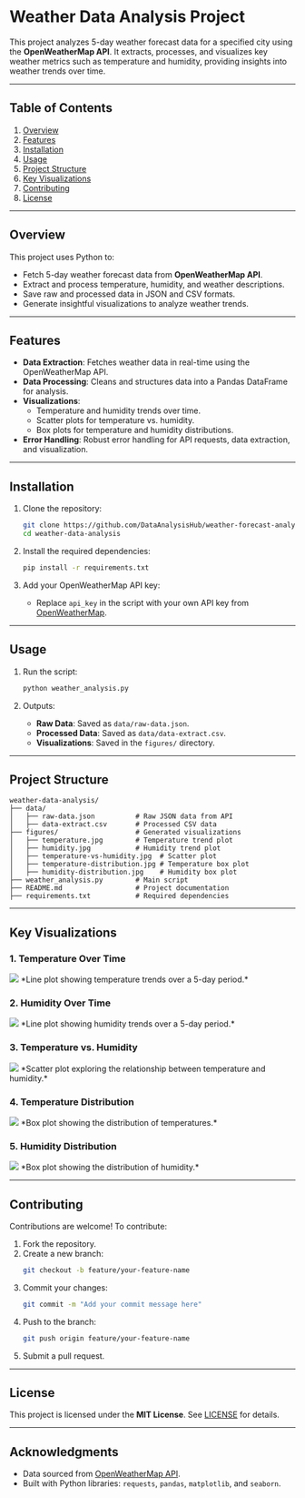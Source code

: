 # **Weather Data Analysis Project**

This project analyzes 5-day weather forecast data for a specified city using the **OpenWeatherMap API**. It extracts, processes, and visualizes key weather metrics such as temperature and humidity, providing insights into weather trends over time.

---

## **Table of Contents**  
1. [Overview](#overview)  
2. [Features](#features)  
3. [Installation](#installation)  
4. [Usage](#usage)  
5. [Project Structure](#project-structure)  
6. [Key Visualizations](#key-visualizations)  
7. [Contributing](#contributing)  
8. [License](#license)  

---

## **Overview**  
This project uses Python to:  
- Fetch 5-day weather forecast data from **OpenWeatherMap API**.  
- Extract and process temperature, humidity, and weather descriptions.  
- Save raw and processed data in JSON and CSV formats.  
- Generate insightful visualizations to analyze weather trends.  

---

## **Features**  
- **Data Extraction**: Fetches weather data in real-time using the OpenWeatherMap API.  
- **Data Processing**: Cleans and structures data into a Pandas DataFrame for analysis.  
- **Visualizations**:  
  - Temperature and humidity trends over time.  
  - Scatter plots for temperature vs. humidity.  
  - Box plots for temperature and humidity distributions.  
- **Error Handling**: Robust error handling for API requests, data extraction, and visualization.  

---

## **Installation**  
1. Clone the repository:  
   ```bash
   git clone https://github.com/DataAnalysisHub/weather-forecast-analysis.git
   cd weather-data-analysis
   ```

2. Install the required dependencies:  
   ```bash
   pip install -r requirements.txt
   ```

3. Add your OpenWeatherMap API key:  
   - Replace `api_key` in the script with your own API key from [OpenWeatherMap](https://openweathermap.org/api).  

---

## **Usage**  
1. Run the script:  
   ```bash
   python weather_analysis.py
   ```

2. Outputs:  
   - **Raw Data**: Saved as `data/raw-data.json`.  
   - **Processed Data**: Saved as `data/data-extract.csv`.  
   - **Visualizations**: Saved in the `figures/` directory.  

---

## **Project Structure**  
```
weather-data-analysis/
├── data/
│   ├── raw-data.json          # Raw JSON data from API
│   ├── data-extract.csv       # Processed CSV data
├── figures/                   # Generated visualizations
│   ├── temperature.jpg        # Temperature trend plot
│   ├── humidity.jpg           # Humidity trend plot
│   ├── temperature-vs-humidity.jpg  # Scatter plot
│   ├── temperature-distribution.jpg # Temperature box plot
│   ├── humidity-distribution.jpg    # Humidity box plot
├── weather_analysis.py        # Main script
├── README.md                  # Project documentation
├── requirements.txt           # Required dependencies
```

---

## **Key Visualizations**  
### **1. Temperature Over Time**  
<img src="https://github.com/DataAnalysisHub/weather-forecast-analysis/blob/main/figures/temperature.jpg">  
*Line plot showing temperature trends over a 5-day period.*  

### **2. Humidity Over Time**  
<img src="https://github.com/DataAnalysisHub/weather-forecast-analysis/blob/main/figures/humidity.jpg">    
*Line plot showing humidity trends over a 5-day period.*  

### **3. Temperature vs. Humidity**  
<img src="https://github.com/DataAnalysisHub/weather-forecast-analysis/blob/main/figures/temperature-vs-humidity.jpg">  
*Scatter plot exploring the relationship between temperature and humidity.*  

### **4. Temperature Distribution**  
<img src="https://github.com/DataAnalysisHub/weather-forecast-analysis/blob/main/figures/temperature-distribution.jpg">  
*Box plot showing the distribution of temperatures.*  

### **5. Humidity Distribution**  
<img src="https://github.com/DataAnalysisHub/weather-forecast-analysis/blob/main/figures/humidity-distribution.jpg">  
*Box plot showing the distribution of humidity.*  

---

## **Contributing**  
Contributions are welcome! To contribute:  
1. Fork the repository.  
2. Create a new branch:  
   ```bash
   git checkout -b feature/your-feature-name
   ```  
3. Commit your changes:  
   ```bash
   git commit -m "Add your commit message here"
   ```  
4. Push to the branch:  
   ```bash
   git push origin feature/your-feature-name
   ```  
5. Submit a pull request.  

---

## **License**  
This project is licensed under the **MIT License**. See [LICENSE](LICENSE) for details.  

---

## **Acknowledgments**  
- Data sourced from [OpenWeatherMap API](https://openweathermap.org/api).  
- Built with Python libraries: `requests`, `pandas`, `matplotlib`, and `seaborn`.  
